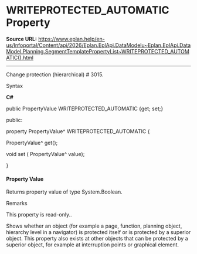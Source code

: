 # WRITEPROTECTED_AUTOMATIC Property

**Source URL:** https://www.eplan.help/en-us/Infoportal/Content/api/2026/Eplan.EplApi.DataModelu~Eplan.EplApi.DataModel.Planning.SegmentTemplatePropertyList~WRITEPROTECTED_AUTOMATIC().html

---

Change protection (hierarchical) # 3015.

Syntax

**C#**



public PropertyValue WRITEPROTECTED_AUTOMATIC {get; set;}

public:

property PropertyValue^ WRITEPROTECTED_AUTOMATIC {

   PropertyValue^ get();

   void set (    PropertyValue^ value);

}


#### Property Value

Returns property value of type System.Boolean.

Remarks

This property is read-only..

Shows whether an object (for example a page, function, planning object, hierarchy level in a navigator) is protected itself or is protected by a superior object. This property also exists at other objects that can be protected by a superior object, for example at interruption points or graphical element.

